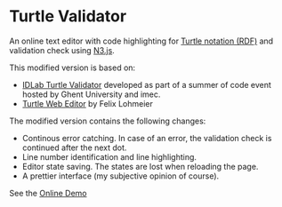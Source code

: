 # Turtle Validator

An online text editor with code highlighting for [Turtle notation (RDF)](https://www.w3.org/TR/turtle/) and validation check using [N3.js](https://github.com/rdfjs/N3.js/).

This modified version is based on:
- [IDLab Turtle Validator](https://github.com/IDLabResearch/TurtleValidator) developed as part of a summer of code event hosted by Ghent University and imec.
- [Turtle Web Editor](https://github.com/felixlohmeier/turtle-web-editor) by Felix Lohmeier
  

The modified version contains the following changes:
- Continous error catching. In case of an error, the validation check is continued after the next dot.
- Line number identification and line highlighting.
- Editor state saving. The states are lost when reloading the page.
- A prettier interface (my subjective opinion of course).

See the [Online Demo](cfleiner.github.io/turtle-web-editor/)
